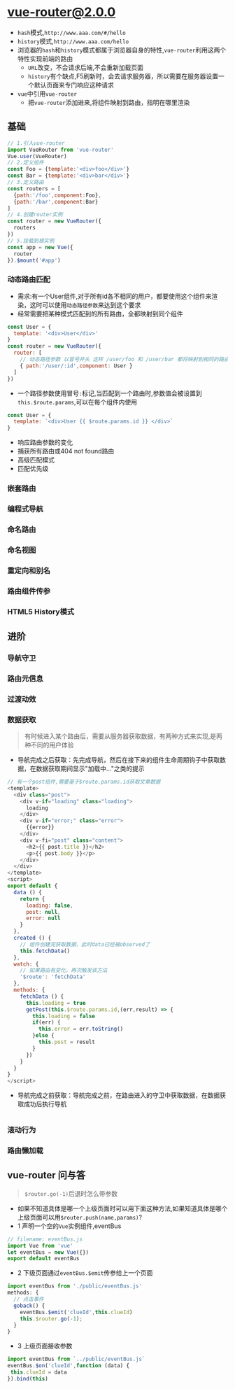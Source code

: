 # vue-router@2.0.0
- `hash`模式,`http://www.aaa.com/#/hello`
- `history`模式,`http://www.aaa.com/hello`
- 浏览器的`hash`和`history`模式都属于浏览器自身的特性,`vue-router`利用这两个特性实现前端的路由 
  + `URL`改变，不会请求后端,不会重新加载页面
  + `history`有个缺点,F5刷新时，会去请求服务器，所以需要在服务器设置一个默认页面来专门响应这种请求
- `vue`中引用`vue-router`
  + 把`vue-router`添加进来,将组件映射到路由，指明在哪里渲染 
## 基础
```JavaScript
// 1.引入vue-router
import VueRouter from 'vue-router'
Vue.user(VueRouter)
// 2.定义组件
const Foo = {template:'<div>foo</div>'}
const Bar = {template:'<div>bar</div>'}
// 3.定义路由
const routers = [
  {path:'/foo',component:Foo},
  {path:'/bar',component:Bar}
]
// 4.创建router实例
const router = new VueRouter({
  routers
})
// 5.挂载到根实例
const app = new Vue({
  router
}).$mount('#app')

```
### 动态路由匹配
- 需求:有一个User组件,对于所有id各不相同的用户，都要使用这个组件来渲染，这时可以使用`动态路径参数`来达到这个要求
- 经常需要把某种模式匹配到的所有路由，全都映射到同个组件
```JavaScript
const User = {
  template: '<div>User</div>'
}
const router = new VueRouter({
  router: [
    // 动态路径参数 以冒号开头 这样 /user/foo 和 /user/bar 都将映射到相同的路由
    { path:'/user/:id',component: User }
  ]
})
```
- 一个路径参数使用冒号`:`标记,当匹配到一个路由时,参数值会被设置到 `this.$route.params`,可以在每个组件内使用 
```JavaScript
const User = {
  template: `<div>User {{ $route.params.id }} </div>`
}
```
- 响应路由参数的变化
- 捕获所有路由或404 not found路由
- 高级匹配模式
- 匹配优先级
### 嵌套路由

### 编程式导航

### 命名路由

### 命名视图

### 重定向和别名

### 路由组件传参

### HTML5 History模式

## 进阶

### 导航守卫

### 路由元信息

### 过渡动效

### 数据获取 
> 有时候进入某个路由后，需要从服务器获取数据，有两种方式来实现,是两种不同的用户体验    
- 导航完成之后获取：先完成导航，然后在接下来的组件生命周期钩子中获取数据，在数据获取期间显示"加载中..."之类的提示 
```JavaScript
// 有一个post组件,需要基于$route.params.id获取文章数据
<template>
  <div class="post">
    <div v-if="loading" class="loading">
      loading
    </div>
    <div v-if="error;" class="error">
      {{error}}
    </div>
    <div v-fi="post" class="content">
      <h2>{{ post.title }}</h2>
      <p>{{ post.body }}</p>
    </div>
  </div>
</template>
<script>
export default {
  data () {
    return {
      loading: false,
      post: null,
      error: null
    }
  },
  created () {
    // 组件创建完获取数据，此时data已经被observed了
    this.fetchData()
  },
  watch: {
    // 如果路由有变化，再次触发该方法
    '$route': 'fetchData'
  },
  methods: {
    fetchData () {
      this.loading = true
      getPost(this.$route.params.id,(err,result) => {
        this.loading = false
        if(err) {
          this.error = err.toString()
        }else {
          this.post = result
        }
      })
    }
  }
}
</script>
```

- 导航完成之前获取：导航完成之前，在路由进入的守卫中获取数据，在数据获取成功后执行导航 
```JavaScript
```

### 滚动行为

### 路由懒加载

## vue-router 问与答
> `$router.go(-1)`后退时怎么带参数  
- 如果不知道具体是哪一个上级页面时可以用下面这种方法,如果知道具体是哪个上级页面可以用`$router.push(name,params)`?
- 1 声明一个空的`Vue`实例组件,eventBus
```JavaScript
// filename: eventBus.js
import Vue from 'vue'
let eventBus = new Vue({})
export default eventBus
```
- 2 下级页面通过`eventBus.$emit`传参给上一个页面
```JavaScript
import eventBus from './public/eventBus.js'
methods: {
  // 点击事件
  goback() {
    eventBus.$emit('clueId',this.clueId)
    this.$router.go(-1);
  }
}
```
- 3 上级页面接收参数
```JavaScript
import eventBus from `../public/eventBus.js`
eventBus.$on('clueId',function (data) {
 this.clueId = data 
}).bind(this)
```